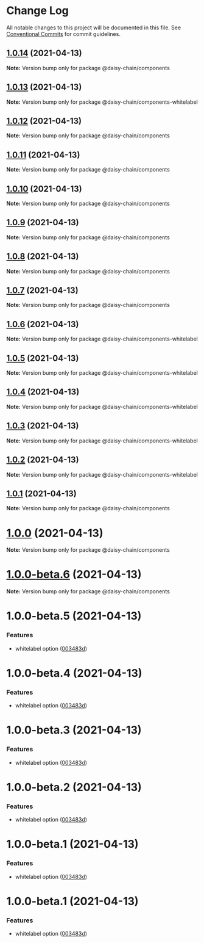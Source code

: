 # Change Log

All notable changes to this project will be documented in this file.
See [Conventional Commits](https://conventionalcommits.org) for commit guidelines.

## [1.0.14](https://github.com/nowseemee/daisy-chain/compare/v1.0.13...v1.0.14) (2021-04-13)

**Note:** Version bump only for package @daisy-chain/components





## [1.0.13](https://github.com/nowseemee/daisy-chain/compare/v1.0.12...v1.0.13) (2021-04-13)

**Note:** Version bump only for package @daisy-chain/components-whitelabel





## [1.0.12](https://github.com/nowseemee/daisy-chain/compare/v1.0.9...v1.0.12) (2021-04-13)

**Note:** Version bump only for package @daisy-chain/components





## [1.0.11](https://github.com/nowseemee/daisy-chain/compare/v1.0.9...v1.0.11) (2021-04-13)

**Note:** Version bump only for package @daisy-chain/components





## [1.0.10](https://github.com/nowseemee/daisy-chain/compare/v1.0.9...v1.0.10) (2021-04-13)

**Note:** Version bump only for package @daisy-chain/components





## [1.0.9](https://github.com/nowseemee/daisy-chain/compare/v1.0.8...v1.0.9) (2021-04-13)

**Note:** Version bump only for package @daisy-chain/components





## [1.0.8](https://github.com/nowseemee/daisy-chain/compare/v1.0.7...v1.0.8) (2021-04-13)

**Note:** Version bump only for package @daisy-chain/components





## [1.0.7](https://github.com/nowseemee/daisy-chain/compare/v1.0.5...v1.0.7) (2021-04-13)

**Note:** Version bump only for package @daisy-chain/components





## [1.0.6](https://github.com/nowseemee/daisy-chain/compare/v1.0.5...v1.0.6) (2021-04-13)

**Note:** Version bump only for package @daisy-chain/components-whitelabel





## [1.0.5](https://github.com/nowseemee/daisy-chain/compare/v1.0.3...v1.0.5) (2021-04-13)

**Note:** Version bump only for package @daisy-chain/components-whitelabel





## [1.0.4](https://github.com/nowseemee/daisy-chain/compare/v1.0.3...v1.0.4) (2021-04-13)

**Note:** Version bump only for package @daisy-chain/components-whitelabel





## [1.0.3](https://github.com/nowseemee/daisy-chain/compare/v1.0.2...v1.0.3) (2021-04-13)

**Note:** Version bump only for package @daisy-chain/components-whitelabel





## [1.0.2](https://github.com/nowseemee/daisy-chain/compare/v1.0.1...v1.0.2) (2021-04-13)

**Note:** Version bump only for package @daisy-chain/components-whitelabel





## [1.0.1](https://github.com/nowseemee/daisy-chain/compare/v1.0.0-beta.5...v1.0.1) (2021-04-13)

**Note:** Version bump only for package @daisy-chain/components





# [1.0.0](https://github.com/nowseemee/daisy-chain/compare/v1.0.0-beta.5...v1.0.0) (2021-04-13)

**Note:** Version bump only for package @daisy-chain/components





# [1.0.0-beta.6](https://github.com/nowseemee/daisy-chain/compare/v1.0.0-beta.5...v1.0.0-beta.6) (2021-04-13)

**Note:** Version bump only for package @daisy-chain/components





# 1.0.0-beta.5 (2021-04-13)


### Features

* whitelabel option ([003483d](https://github.com/nowseemee/daisy-chain/commit/003483da2e942461ebfc0e7592764a1b5369f559))





# 1.0.0-beta.4 (2021-04-13)


### Features

* whitelabel option ([003483d](https://github.com/nowseemee/daisy-chain/commit/003483da2e942461ebfc0e7592764a1b5369f559))





# 1.0.0-beta.3 (2021-04-13)


### Features

* whitelabel option ([003483d](https://github.com/nowseemee/daisy-chain/commit/003483da2e942461ebfc0e7592764a1b5369f559))





# 1.0.0-beta.2 (2021-04-13)


### Features

* whitelabel option ([003483d](https://github.com/nowseemee/daisy-chain/commit/003483da2e942461ebfc0e7592764a1b5369f559))





# 1.0.0-beta.1 (2021-04-13)


### Features

* whitelabel option ([003483d](https://github.com/nowseemee/daisy-chain/commit/003483da2e942461ebfc0e7592764a1b5369f559))





# 1.0.0-beta.1 (2021-04-13)


### Features

* whitelabel option ([003483d](https://github.com/nowseemee/daisy-chain/commit/003483da2e942461ebfc0e7592764a1b5369f559))
